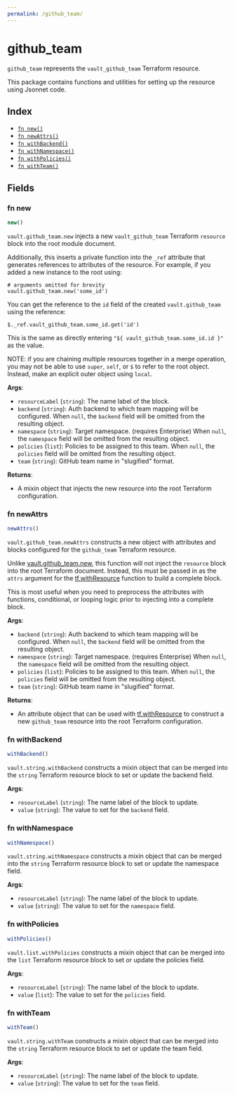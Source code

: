```yaml
---
permalink: /github_team/
---
```


# github_team

`github_team` represents the `vault_github_team` Terraform resource.



This package contains functions and utilities for setting up the resource using Jsonnet code.


## Index

* [`fn new()`](#fn-new)
* [`fn newAttrs()`](#fn-newattrs)
* [`fn withBackend()`](#fn-withbackend)
* [`fn withNamespace()`](#fn-withnamespace)
* [`fn withPolicies()`](#fn-withpolicies)
* [`fn withTeam()`](#fn-withteam)

## Fields

### fn new

```ts
new()
```


`vault.github_team.new` injects a new `vault_github_team` Terraform `resource`
block into the root module document.

Additionally, this inserts a private function into the `_ref` attribute that generates references to attributes of the
resource. For example, if you added a new instance to the root using:

    # arguments omitted for brevity
    vault.github_team.new('some_id')

You can get the reference to the `id` field of the created `vault.github_team` using the reference:

    $._ref.vault_github_team.some_id.get('id')

This is the same as directly entering `"${ vault_github_team.some_id.id }"` as the value.

NOTE: if you are chaining multiple resources together in a merge operation, you may not be able to use `super`, `self`,
or `$` to refer to the root object. Instead, make an explicit outer object using `local`.

**Args**:
  - `resourceLabel` (`string`): The name label of the block.
  - `backend` (`string`): Auth backend to which team mapping will be configured. When `null`, the `backend` field will be omitted from the resulting object.
  - `namespace` (`string`): Target namespace. (requires Enterprise) When `null`, the `namespace` field will be omitted from the resulting object.
  - `policies` (`list`): Policies to be assigned to this team. When `null`, the `policies` field will be omitted from the resulting object.
  - `team` (`string`): GitHub team name in &#34;slugified&#34; format.

**Returns**:
- A mixin object that injects the new resource into the root Terraform configuration.


### fn newAttrs

```ts
newAttrs()
```


`vault.github_team.newAttrs` constructs a new object with attributes and blocks configured for the `github_team`
Terraform resource.

Unlike [vault.github_team.new](#fn-new), this function will not inject the `resource`
block into the root Terraform document. Instead, this must be passed in as the `attrs` argument for the
[tf.withResource](https://github.com/tf-libsonnet/core/tree/main/docs#fn-withresource) function to build a complete block.

This is most useful when you need to preprocess the attributes with functions, conditional, or looping logic prior to
injecting into a complete block.

**Args**:
  - `backend` (`string`): Auth backend to which team mapping will be configured. When `null`, the `backend` field will be omitted from the resulting object.
  - `namespace` (`string`): Target namespace. (requires Enterprise) When `null`, the `namespace` field will be omitted from the resulting object.
  - `policies` (`list`): Policies to be assigned to this team. When `null`, the `policies` field will be omitted from the resulting object.
  - `team` (`string`): GitHub team name in &#34;slugified&#34; format.

**Returns**:
  - An attribute object that can be used with [tf.withResource](https://github.com/tf-libsonnet/core/tree/main/docs#fn-withresource) to construct a new `github_team` resource into the root Terraform configuration.


### fn withBackend

```ts
withBackend()
```

`vault.string.withBackend` constructs a mixin object that can be merged into the `string`
Terraform resource block to set or update the backend field.



**Args**:
  - `resourceLabel` (`string`): The name label of the block to update.
  - `value` (`string`): The value to set for the `backend` field.


### fn withNamespace

```ts
withNamespace()
```

`vault.string.withNamespace` constructs a mixin object that can be merged into the `string`
Terraform resource block to set or update the namespace field.



**Args**:
  - `resourceLabel` (`string`): The name label of the block to update.
  - `value` (`string`): The value to set for the `namespace` field.


### fn withPolicies

```ts
withPolicies()
```

`vault.list.withPolicies` constructs a mixin object that can be merged into the `list`
Terraform resource block to set or update the policies field.



**Args**:
  - `resourceLabel` (`string`): The name label of the block to update.
  - `value` (`list`): The value to set for the `policies` field.


### fn withTeam

```ts
withTeam()
```

`vault.string.withTeam` constructs a mixin object that can be merged into the `string`
Terraform resource block to set or update the team field.



**Args**:
  - `resourceLabel` (`string`): The name label of the block to update.
  - `value` (`string`): The value to set for the `team` field.
